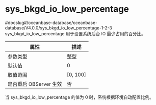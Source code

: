 sys_bkgd_io_low_percentage 
===============================================
#docslug#/oceanbase-database/oceanbase-database/V4.0.0/sys_bkgd_io_low_percentage-1-2-3
sys_bkgd_io_low_percentage 用于设置系统后台 IO 最少占用的百分比。


|      **属性**      |   **描述**   |
|------------------|------------|
| 参数类型             | 整型         |
| 默认值              | 0          |
| 取值范围             | \[0, 100\] |
| 是否重启 OBServer 生效 | 否          |



当 sys_bkgd_io_low_percentage 的值为 0 时，系统根据环境自动配置比例。
